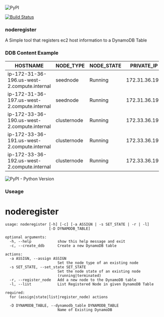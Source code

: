 ![PyPI](https://img.shields.io/pypi/v/noderegiste:r.svg?color=blue&label=pypi%20release)

[![Build Status](https://travis-ci.org/avattathil/noderegister.svg?branch=master)](https://travis-ci.org/avattathil/noderegister)

### noderegister
A Simple tool that registers ec2 host information to a DynamoDB Table

### DDB Content Example

|HOSTNAME                                     | NODE_TYPE  | NODE_STATE | PRIVATE_IP    | TIME_STAMP               |                    
|-------------------------------------------- | ---------- | ---------- | ------------  | ------------------------ |                    
|ip-172-31-36-196.us-west-2.compute.internal  |seednode    | Running    | 172.31.36.196 | Tue Jul  2 20:09:11 2019 |
|ip-172-31-36-197.us-west-2.compute.internal  |seednode    | Running    | 172.31.36.197 | Tue Jul  2 20:10:11 2019 |
|ip-172-33-36-190.us-west-2.compute.internal  |clusternode | Running    | 172.33.36.190 | Tue Jul  2 20:11:11 2019 |
|ip-172-33-36-191.us-west-2.compute.internal  |clusternode | Running    | 172.33.36.191 | Tue Jul  2 20:12:11 2019 | 
|ip-172-33-36-192.us-west-2.compute.internal  |clusternode | Running    | 172.33.36.192 | Tue Jul  2 20:13:11 2019 |

 ![PyPI - Python Version](https://img.shields.io/pypi/pyversions/noderegister.svg?label=Supported%20Python%20Versions&style=for-the-badge)

### Useage

# noderegister
```
usage: noderegister [-h] [-c] [-a ASSIGN | -s SET_STATE | -r | -l]
                    [-D DYNAMODB_TABLE]

optional arguments:
  -h, --help            show this help message and exit
  -c, --create_ddb      Create a new DynamoDB table

actions:
  -a ASSIGN, --assign ASSIGN
                        Set the node type of an existing node
  -s SET_STATE, --set_state SET_STATE
                        Set the node state of an existing node
                        (running|terminated)
  -r, --register_node   Add a new node to the DynamoDB table
  -l, --list            List Registered Node in given DynamoDB Table

required:
  for (assign|state|list|register_node) actions

  -D DYNAMODB_TABLE, --dynamodb_table DYNAMODB_TABLE
                        Name of Existing DynamoDB
